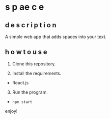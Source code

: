 # s p ae c e

## d e s c r i p t i o n
A simple web app that adds spaces into your text.

## h o w t o u s e
1. Clone this repository.

2. Install the requirements.
- React.js

3. Run the program.
- `npm start`


enjoy!